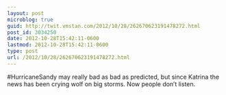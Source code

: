 ```yaml
---
layout: post
microblog: true
guid: http://twit.vmstan.com/2012/10/28/262670623191478272.html
post_id: 3034250
date: 2012-10-28T15:42:11-0600
lastmod: 2012-10-28T15:42:11-0600
type: post
url: /2012/10/28/262670623191478272.html
---
```

#HurricaneSandy may really bad as bad as predicted, but since Katrina the news has been crying wolf on big storms. Now people don’t listen.
